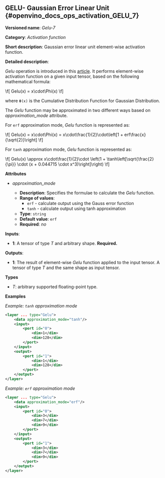 ## GELU- Gaussian Error Linear Unit <a name="Gelu"></a> {#openvino_docs_ops_activation_GELU_7}

**Versioned name**: *Gelu-7*

**Category**: *Activation function*

**Short description**: Gaussian error linear unit element-wise activation function.

**Detailed description**:

*Gelu* operation is introduced in this [article](https://arxiv.org/abs/1606.08415).
It performs element-wise activation function on a given input tensor, based on the following mathematical formula:

\f[
    Gelu(x) = x\cdot\Phi(x)
\f]

where `Φ(x)` is the Cumulative Distribution Function for Gaussian Distribution.

The *Gelu* function may be approximated in two different ways based on *approximation_mode* attribute.

For `erf` approximation mode, *Gelu* function is represented as:

\f[
    Gelu(x) = x\cdot\Phi(x) = x\cdot\frac{1}{2}\cdot\left[1 + erf\frac{x}{\sqrt{2}}\right]
\f]

For `tanh` approximation mode, *Gelu* function is represented as:

\f[
    Gelu(x) \approx x\cdot\frac{1}{2}\cdot \left(1 + \tanh\left[\sqrt{\frac{2}{\pi}} \cdot (x + 0.044715 \cdot x^3)\right]\right)
\f]

**Attributes**

* *approximation_mode*

  * **Description**: Specifies the formulae to calculate the *Gelu* function.
  * **Range of values**:
    * `erf` - calculate output using the Gauss error function
    * `tanh` - calculate output using tanh approximation
  * **Type**: `string`
  * **Default value**: `erf`
  * **Required**: *no*

**Inputs**:

*   **1**: A tensor of type *T* and arbitrary shape. **Required.**

**Outputs**:

*   **1**: The result of element-wise *Gelu* function applied to the input tensor. A tensor of type *T* and the same shape as input tensor.

**Types**

* *T*: arbitrary supported floating-point type.

**Examples**

*Example: `tanh` approximation mode*

```xml
<layer ... type="Gelu">
    <data approximation_mode="tanh"/>
    <input>
        <port id="0">
            <dim>1</dim>
            <dim>128</dim>
        </port>
    </input>
    <output>
        <port id="1">
            <dim>1</dim>
            <dim>128</dim>
        </port>
    </output>
</layer>
```

*Example: `erf` approximation mode*

```xml
<layer ... type="Gelu">
    <data approximation_mode="erf"/>
    <input>
        <port id="0">
            <dim>3</dim>
            <dim>7</dim>
            <dim>9</dim>
        </port>
    </input>
    <output>
        <port id="1">
            <dim>3</dim>
            <dim>7</dim>
            <dim>9</dim>
        </port>
    </output>
</layer>

```
